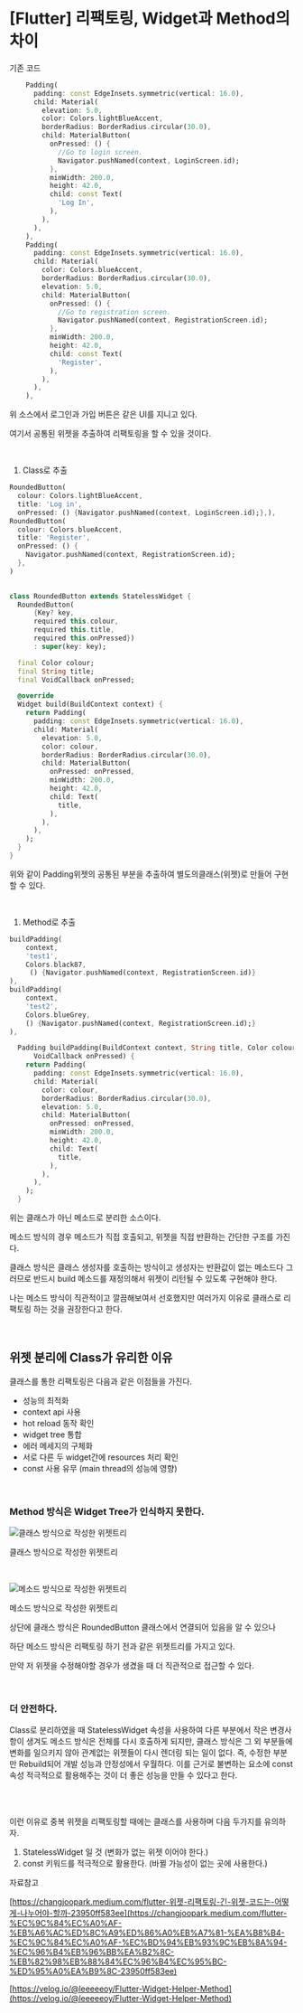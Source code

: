 # [Flutter] 리팩토링, Widget과 Method의 차이

<div class=”markdown-body”>

기존 코드

```dart
	Padding(
      padding: const EdgeInsets.symmetric(vertical: 16.0),
      child: Material(
        elevation: 5.0,
        color: Colors.lightBlueAccent,
        borderRadius: BorderRadius.circular(30.0),
        child: MaterialButton(
          onPressed: () {
            //Go to login screen.
            Navigator.pushNamed(context, LoginScreen.id);
          },
          minWidth: 200.0,
          height: 42.0,
          child: const Text(
            'Log In',
          ),
        ),
      ),
    ),
    Padding(
      padding: const EdgeInsets.symmetric(vertical: 16.0),
      child: Material(
        color: Colors.blueAccent,
        borderRadius: BorderRadius.circular(30.0),
        elevation: 5.0,
        child: MaterialButton(
          onPressed: () {
            //Go to registration screen.
            Navigator.pushNamed(context, RegistrationScreen.id);
          },
          minWidth: 200.0,
          height: 42.0,
          child: const Text(
            'Register',
          ),
        ),
      ),
    ),
```

위 소스에서 로그인과 가입 버튼은 같은 UI를 지니고 있다.

여기서 공통된 위젯을 추출하여 리팩토링을 할 수 있을 것이다.

<br/>

1. Class로 추출

```dart
RoundedButton(
  colour: Colors.lightBlueAccent,
  title: 'Log in',
  onPressed: () {Navigator.pushNamed(context, LoginScreen.id);},),
RoundedButton(
  colour: Colors.blueAccent,
  title: 'Register',
  onPressed: () {
    Navigator.pushNamed(context, RegistrationScreen.id);
  },
)
     

class RoundedButton extends StatelessWidget {
  RoundedButton(
      {Key? key,
      required this.colour,
      required this.title,
      required this.onPressed})
      : super(key: key);

  final Color colour;
  final String title;
  final VoidCallback onPressed;

  @override
  Widget build(BuildContext context) {
    return Padding(
      padding: const EdgeInsets.symmetric(vertical: 16.0),
      child: Material(
        elevation: 5.0,
        color: colour,
        borderRadius: BorderRadius.circular(30.0),
        child: MaterialButton(
          onPressed: onPressed,
          minWidth: 200.0,
          height: 42.0,
          child: Text(
            title,
          ),
        ),
      ),
    );
  }
}
```

위와 같이 Padding위젯의 공통된 부분을 추출하여 별도의클래스(위젯)로 만들어 구현할 수 있다.

<br/>

1. Method로 추출

```dart
buildPadding(
	context, 
	'test1', 
	Colors.black87,
	 () {Navigator.pushNamed(context, RegistrationScreen.id)}
),
buildPadding(
	context, 
	'test2', 
	Colors.blueGrey, 
	() {Navigator.pushNamed(context, RegistrationScreen.id);}
),

  Padding buildPadding(BuildContext context, String title, Color colour,
      VoidCallback onPressed) {
    return Padding(
      padding: const EdgeInsets.symmetric(vertical: 16.0),
      child: Material(
        color: colour,
        borderRadius: BorderRadius.circular(30.0),
        elevation: 5.0,
        child: MaterialButton(
          onPressed: onPressed,
          minWidth: 200.0,
          height: 42.0,
          child: Text(
            title,
          ),
        ),
      ),
    );
  }
```

위는 클래스가 아닌 메소드로 분리한 소스이다.

메소드 방식의 경우 메소드가 직접 호출되고, 위젯을 직접 반환하는 간단한 구조를 가진다. 

클래스 방식은 클래스 생성자를 호출하는 방식이고 생성자는 반환값이 없는 메소드다 그러므로 반드시 build 메소드를 재정의해서 위젯이 리턴될 수 있도록 구현해야 한다.

나는 메소드 방식이 직관적이고 깔끔해보여서 선호했지만 여러가지 이유로 클래스로 리팩토링 하는 것을 권장한다고 한다.

<br/>

## 위젯 분리에 Class가 유리한 이유

클래스를 통한 리팩토링은 다음과 같은 이점들을 가진다.

- 성능의 최적화
- context api 사용
- hot reload 동작 확인
- widget tree 통합
- 에러 메세지의 구체화
- 서로 다른 두 widget간에 resources 처리 확인
- const 사용 유무 (main thread의 성능에 영향)

<br/>

### Method 방식은 Widget Tree가 인식하지 못한다.

![클래스 방식으로 작성한 위젯트리](%5BFlutter%5D%20%20774d0/0002.jpg)

클래스 방식으로 작성한 위젯트리

<br/>

![메소드 방식으로 작성한 위젯트리](%5BFlutter%5D%20%20774d0/0001.jpg)

메소드 방식으로 작성한 위젯트리

상단에 클래스 방식은 RoundedButton 클래스에서 연결되어 있음을 알 수 있으나

하단 메소드 방식은 리팩토링 하기 전과 같은 위젯트리를 가지고 있다.

만약 저 위젯을 수정해야할 경우가 생겼을 때 더 직관적으로 접근할 수 있다.

<br/>

### 더 안전하다.

Class로 분리하였을 때 StatelessWidget 속성을 사용하여 다른 부분에서 작은 변경사항이 생겨도 메소드 방식은 전체를 다시 호출하게 되지만, 클래스 방식은 그 외 부분들에 변화를 일으키지 않아 관계없는 위젯들이 다시 렌더링 되는 일이 없다.  즉, 수정한 부분만 Rebuild되어 개발 성능과 안정성에서 우월하다. 이를 근거로 불변하는 요소에 const 속성 적극적으로 활용해주는 것이 더 좋은 성능을 만들 수 있다고 한다.

<br/>

<br/>

이런 이유로 중복 위젯을 리팩토링할 때에는 클래스를 사용하며 다음 두가지를 유의하자.

1. StatelessWidget 일 것 (변화가 없는 위젯 이어야 한다.)
2. const 키워드를 적극적으로 활용한다. (바뀔 가능성이 없는 곳에 사용한다.)

자료참고

[https://changjoopark.medium.com/flutter-위젯-리팩토링-긴-위젯-코드는-어떻게-나누어야-할까-23950ff583ee](https://changjoopark.medium.com/flutter-%EC%9C%84%EC%A0%AF-%EB%A6%AC%ED%8C%A9%ED%86%A0%EB%A7%81-%EA%B8%B4-%EC%9C%84%EC%A0%AF-%EC%BD%94%EB%93%9C%EB%8A%94-%EC%96%B4%EB%96%BB%EA%B2%8C-%EB%82%98%EB%88%84%EC%96%B4%EC%95%BC-%ED%95%A0%EA%B9%8C-23950ff583ee)

[https://velog.io/@leeeeeoy/Flutter-Widget-Helper-Method](https://velog.io/@leeeeeoy/Flutter-Widget-Helper-Method)

</div>